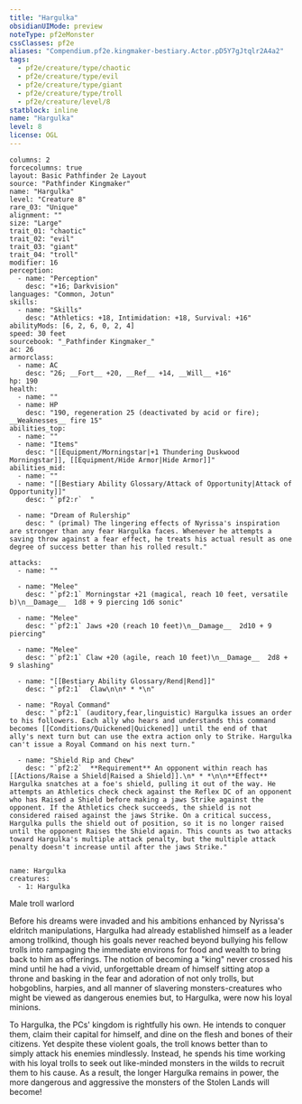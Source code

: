 ```yaml
---
title: "Hargulka"
obsidianUIMode: preview
noteType: pf2eMonster
cssClasses: pf2e
aliases: "Compendium.pf2e.kingmaker-bestiary.Actor.pD5Y7gJtqlr2A4a2" 
tags:
  - pf2e/creature/type/chaotic
  - pf2e/creature/type/evil
  - pf2e/creature/type/giant
  - pf2e/creature/type/troll
  - pf2e/creature/level/8
statblock: inline
name: "Hargulka"
level: 8
license: OGL
---
```


```statblock
columns: 2
forcecolumns: true
layout: Basic Pathfinder 2e Layout
source: "Pathfinder Kingmaker"
name: "Hargulka"
level: "Creature 8"
rare_03: "Unique"
alignment: ""
size: "Large"
trait_01: "chaotic"
trait_02: "evil"
trait_03: "giant"
trait_04: "troll"
modifier: 16
perception:
  - name: "Perception"
    desc: "+16; Darkvision"
languages: "Common, Jotun"
skills:
  - name: "Skills"
    desc: "Athletics: +18, Intimidation: +18, Survival: +16"
abilityMods: [6, 2, 6, 0, 2, 4]
speed: 30 feet
sourcebook: "_Pathfinder Kingmaker_"
ac: 26
armorclass:
  - name: AC
    desc: "26; __Fort__ +20, __Ref__ +14, __Will__ +16"
hp: 190
health:
  - name: ""
  - name: HP
    desc: "190, regeneration 25 (deactivated by acid or fire); __Weaknesses__ fire 15"
abilities_top:
  - name: ""
  - name: "Items"
    desc: "[[Equipment/Morningstar|+1 Thundering Duskwood Morningstar]], [[Equipment/Hide Armor|Hide Armor]]"
abilities_mid:
  - name: ""
  - name: "[[Bestiary Ability Glossary/Attack of Opportunity|Attack of Opportunity]]"
    desc: "`pf2:r`  "

  - name: "Dream of Rulership"
    desc: " (primal) The lingering effects of Nyrissa's inspiration are stronger than any fear Hargulka faces. Whenever he attempts a saving throw against a fear effect, he treats his actual result as one degree of success better than his rolled result."

attacks:
  - name: ""

  - name: "Melee"
    desc: "`pf2:1` Morningstar +21 (magical, reach 10 feet, versatile b)\n__Damage__  1d8 + 9 piercing 1d6 sonic"

  - name: "Melee"
    desc: "`pf2:1` Jaws +20 (reach 10 feet)\n__Damage__  2d10 + 9 piercing"

  - name: "Melee"
    desc: "`pf2:1` Claw +20 (agile, reach 10 feet)\n__Damage__  2d8 + 9 slashing"

  - name: "[[Bestiary Ability Glossary/Rend|Rend]]"
    desc: "`pf2:1`  Claw\n\n* * *\n"

  - name: "Royal Command"
    desc: "`pf2:1` (auditory,fear,linguistic) Hargulka issues an order to his followers. Each ally who hears and understands this command becomes [[Conditions/Quickened|Quickened]] until the end of that ally's next turn but can use the extra action only to Strike. Hargulka can't issue a Royal Command on his next turn."

  - name: "Shield Rip and Chew"
    desc: "`pf2:2`  **Requirement** An opponent within reach has [[Actions/Raise a Shield|Raised a Shield]].\n* * *\n\n**Effect** Hargulka snatches at a foe's shield, pulling it out of the way. He attempts an Athletics check check against the Reflex DC of an opponent who has Raised a Shield before making a jaws Strike against the opponent. If the Athletics check succeeds, the shield is not considered raised against the jaws Strike. On a critical success, Hargulka pulls the shield out of position, so it is no longer raised until the opponent Raises the Shield again. This counts as two attacks toward Hargulka's multiple attack penalty, but the multiple attack penalty doesn't increase until after the jaws Strike."
 
```

```encounter-table
name: Hargulka
creatures:
  - 1: Hargulka
```


Male troll warlord

Before his dreams were invaded and his ambitions enhanced by Nyrissa's eldritch manipulations, Hargulka had already established himself as a leader among trollkind, though his goals never reached beyond bullying his fellow trolls into rampaging the immediate environs for food and wealth to bring back to him as offerings. The notion of becoming a "king" never crossed his mind until he had a vivid, unforgettable dream of himself sitting atop a throne and basking in the fear and adoration of not only trolls, but hobgoblins, harpies, and all manner of slavering monsters-creatures who might be viewed as dangerous enemies but, to Hargulka, were now his loyal minions.

To Hargulka, the PCs' kingdom is rightfully his own. He intends to conquer them, claim their capital for himself, and dine on the flesh and bones of their citizens. Yet despite these violent goals, the troll knows better than to simply attack his enemies mindlessly. Instead, he spends his time working with his loyal trolls to seek out like-minded monsters in the wilds to recruit them to his cause. As a result, the longer Hargulka remains in power, the more dangerous and aggressive the monsters of the Stolen Lands will become!
